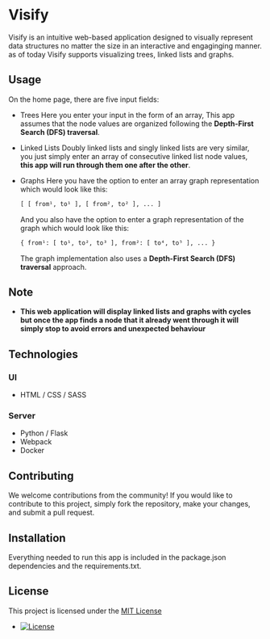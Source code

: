 # Visify

Visify is an intuitive web-based application designed to visually represent data structures no matter the size in an interactive and engaginging manner. as of today Visify supports visualizing trees, linked lists and graphs.

## Usage

On the home page, there are five input fields:
- Trees
    Here you enter your input in the form of an array, This app assumes that the node values are organized following the **Depth-First Search (DFS) traversal**.

- Linked Lists
    Doubly linked lists and singly linked lists are very similar, you just simply enter an array of consecutive linked list node values, **this app will run through them one after the other**.

- Graphs
    Here you have the option to enter an array graph representation which would look like this:
    ```python
    [ [ from¹, to¹ ], [ from², to² ], ... ]
    ```

    And you also have the option to enter a graph representation of the graph which would look like this:
    ```python
    { from¹: [ to¹, to², to³ ], from²: [ to⁴, to⁵ ], ... }
    ```
    The graph implementation also uses a **Depth-First Search (DFS) traversal** approach.

## Note

- **This web application will display linked lists and graphs with cycles but once the app finds a node that it already went through it will simply stop to avoid errors and unexpected behaviour**

## Technologies
### UI
- HTML / CSS / SASS

### Server
- Python / Flask
- Webpack
- Docker

## Contributing

We welcome contributions from the community! If you would like to contribute to this project, simply fork the repository, make your changes, and submit a pull request.

## Installation

Everything needed to run this app is included in the package.json dependencies and the requirements.txt.

## License

This project is licensed under the [MIT License](https://opensource.org/licenses/MIT)

- [![License](https://img.shields.io/badge/license-MIT-blue.svg)](https://opensource.org/licenses/MIT)

